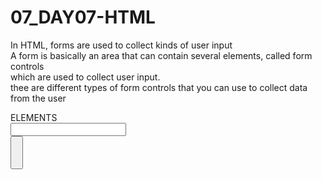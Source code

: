# 07_DAY07-HTML
In HTML, forms are used to collect kinds of user input <br>
A form is basically an area that can contain several elements, called form controls <br>
which are used to collect user input. <br>
thee are different types of form controls that you can use to collect data from the user <br>
<FORM> ELEMENTS <BR>
<INPUT> <BR>
<BUTTON> <BR>
<TEXT AREA> <BR>
<OPTION> <BR>
 <FEILDSET> <BR>
 <LABEL> <BR>  
